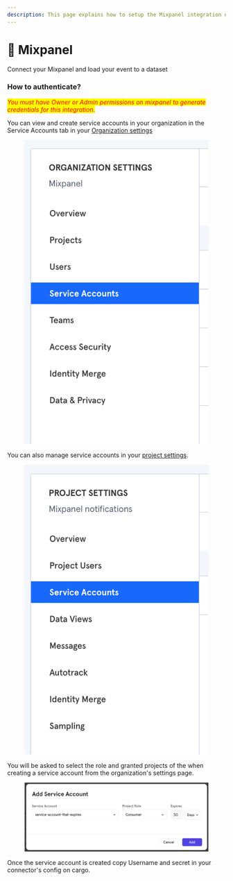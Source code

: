 ```yaml
---
description: This page explains how to setup the Mixpanel integration on Cargo.
---
```


# 🍧 Mixpanel

Connect your Mixpanel and load your event to a dataset

### How to authenticate?

_<mark style="color:red;">You must have Owner or Admin permissions on mixpanel to generate credentials for this integration.</mark>_

You can view and create service accounts in your organization in the Service Accounts tab in your [Organization settings](https://mixpanel.com/settings/org#serviceaccounts)

<figure><img src="../../.gitbook/assets/a77f1df-org_settings (1).png" alt=""><figcaption></figcaption></figure>

You can also manage service accounts in your [project settings](https://mixpanel.com/settings/project#serviceaccounts).

<figure><img src="../../.gitbook/assets/37798c5-25f47be-Screen_Shot_2020-07-14_at_4.30.49_PM (1).png" alt=""><figcaption></figcaption></figure>

You will be asked to select the role and granted projects of the when creating a service account from the organization's settings page.

<figure><img src="../../.gitbook/assets/image (3).png" alt=""><figcaption></figcaption></figure>

Once the service account is created copy Username and secret in your connector's config on cargo.

<figure><img src="https://files.readme.io/bcc971b-4f76ee5-Screen_Shot_2020-07-29_at_1.57.16_PM.png" alt=""><figcaption></figcaption></figure>
